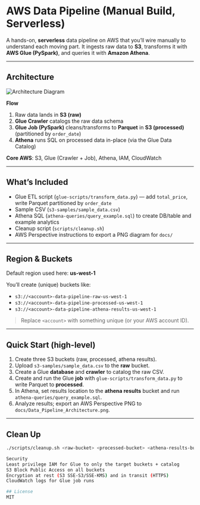 # AWS Data Pipeline (Manual Build, Serverless)

A hands-on, **serverless** data pipeline on AWS that you’ll wire manually to understand each moving part. It ingests raw data to **S3**, transforms it with **AWS Glue (PySpark)**, and queries it with **Amazon Athena**.

---

## Architecture

![Architecture Diagram](docs/Data_Pipeline_Architecture.png)

**Flow**
1) Raw data lands in **S3 (raw)**  
2) **Glue Crawler** catalogs the raw data schema  
3) **Glue Job (PySpark)** cleans/transforms to **Parquet** in **S3 (processed)** (partitioned by `order_date`)  
4) **Athena** runs SQL on processed data in-place (via the Glue Data Catalog)  

**Core AWS**: S3, Glue (Crawler + Job), Athena, IAM, CloudWatch

---

## What’s Included

- Glue ETL script (`glue-scripts/transform_data.py`) — add `total_price`, write Parquet partitioned by `order_date`
- Sample CSV (`s3-samples/sample_data.csv`)
- Athena SQL (`athena-queries/query_example.sql`) to create DB/table and example analytics
- Cleanup script (`scripts/cleanup.sh`)
- AWS Perspective instructions to export a PNG diagram for `docs/`

---

## Region & Buckets

Default region used here: **us-west-1**

You’ll create (unique) buckets like:
- `s3://<account>-data-pipeline-raw-us-west-1`
- `s3://<account>-data-pipeline-processed-us-west-1`
- `s3://<account>-data-pipeline-athena-results-us-west-1`

> Replace `<account>` with something unique (or your AWS account ID).

---

## Quick Start (high-level)

1. Create three S3 buckets (raw, processed, athena results).  
2. Upload `s3-samples/sample_data.csv` to the **raw** bucket.  
3. Create a Glue **database** and **crawler** to catalog the raw CSV.  
4. Create and run the Glue **job** with `glue-scripts/transform_data.py` to write Parquet to **processed**.  
5. In Athena, set results location to the **athena results** bucket and run `athena-queries/query_example.sql`.  
6. Analyze results; export an AWS Perspective PNG to `docs/Data_Pipeline_Architecture.png`.

---

## Clean Up

```bash
./scripts/cleanup.sh <raw-bucket> <processed-bucket> <athena-results-bucket> us-west-1

Security
Least privilege IAM for Glue to only the target buckets + catalog
S3 Block Public Access on all buckets
Encryption at rest (S3 SSE-S3/SSE-KMS) and in transit (HTTPS)
CloudWatch logs for Glue job runs

## License
MIT
